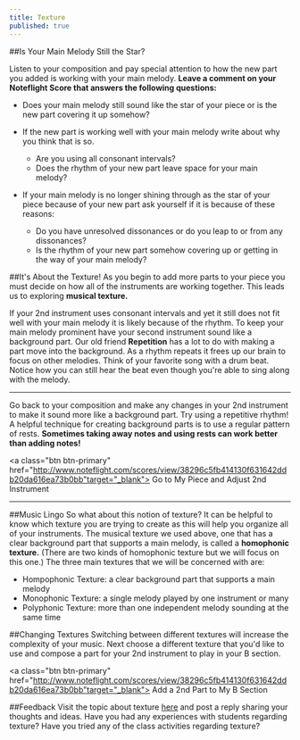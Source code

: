 ```yaml
---
title: Texture
published: true
---
```


##Is Your Main Melody Still the Star? 

Listen to your composition and pay special attention to how the new part you added is working with your main melody.
**Leave a comment on your Noteflight Score that answers the following questions:**



* Does your main melody still sound like the star of your piece or is the new part covering it up somehow?
* If the new part is working well with your main melody write about why you think that is so.
  - Are you using all consonant intervals?
  - Does the rhythm of your new part leave space for your main melody?

* If your main melody is no longer shining through as the star of your piece because of your new part ask yourself if it is because of these reasons:
  - Do you have unresolved dissonances or do you leap to or from any dissonances?
  - Is the rhythm of your new part somehow covering up or getting in the way of your main melody?
  

##It's About the Texture!
As you begin to add more parts to your piece you must decide on how all of the instruments are working together. This leads us to exploring **musical texture.**


If your 2nd instrument uses consonant intervals and yet it still does not fit well with your main melody it is likely because of the rhythm. To keep your main melody prominent have your second instrument sound like a background part. Our old friend **Repetition** has a lot to do with making a part move into the background. As a rhythm repeats it frees up our brain to focus on other melodies. Think of your favorite song with a drum beat. Notice how you can still hear the beat even though you're able to sing along with the melody. 


___
Go back to your composition and make any changes in your 2nd instrument to make it sound more like a background part. Try using a repetitive rhythm!  A helpful technique for creating background parts is to use a regular pattern of rests. **Sometimes taking away notes and using rests can work better than adding notes!**


<a class="btn btn-primary" href="http://www.noteflight.com/scores/view/38296c5fb414130f631642ddb20da616ea73b0bb"target="_blank"><i class="fa fa-music"></i> Go to My Piece and Adjust 2nd Instrument</a>


___
##Music Lingo
So what about this notion of texture? It can be helpful to know which texture you are trying to create as this will help you organize all of your instruments. The musical texture we used above, one that has a clear background part that supports a main melody, is called a **homophonic texture.**  (There are two kinds of homophonic texture but we will focus on this one.)  The three main textures that we will be concerned with are:

* Hompophonic Texture:  a clear background part that supports a main melody
* Monophonic Texture: a single melody played by one instrument or many
* Polyphonic Texture: more than one independent melody sounding at the same time


##Changing Textures
Switching between different textures will increase the complexity of your music. Next choose a different texture that you'd like to use and compose a part for your 2nd instrument to play in your B section. 


<a class="btn btn-primary" href="http://www.noteflight.com/scores/view/38296c5fb414130f631642ddb20da616ea73b0bb"target="_blank"><i class="fa fa-music"></i> Add a 2nd Part to My B Section</a>


##Feedback
Visit the topic about texture [here](http://discourse.yciw.net/t/texture-importance-of-homophonic-texture/60?u=matt) and post a reply sharing your thoughts and ideas. Have you had any experiences with students regarding texture? Have you tried any of the class activities regarding texture?




  
